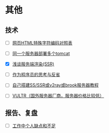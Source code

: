 # 其他

## 技术
- [ ] [网页HTML特殊字符编码对照表](https://www.22vd.com/33993.html)
- [ ] [同一个服务器部署多个tomcat](https://www.cnblogs.com/sj521/p/5974562.html)
- [x] [浅谈服务端渲染(SSR)](https://www.jianshu.com/p/10b6074d772c)
- [ ] [作为程序员的思考与反省](https://www.cnblogs.com/youcong/p/9862712.html)

- [ ] [自己搭建SS/SSR或v2ray或brook服务器教程](https://github.com/Alvin9999/new-pac/wiki/ss%E5%85%8D%E8%B4%B9%E8%B4%A6%E5%8F%B7)
- [ ] [VULTR（国外服务器厂商，服务器价格比较低）](https://my.vultr.com/)

## 报告、复盘

- [ ] [工作中个人缺点和不足](http://www.qunzou.com/gongzuo/8204.html)
